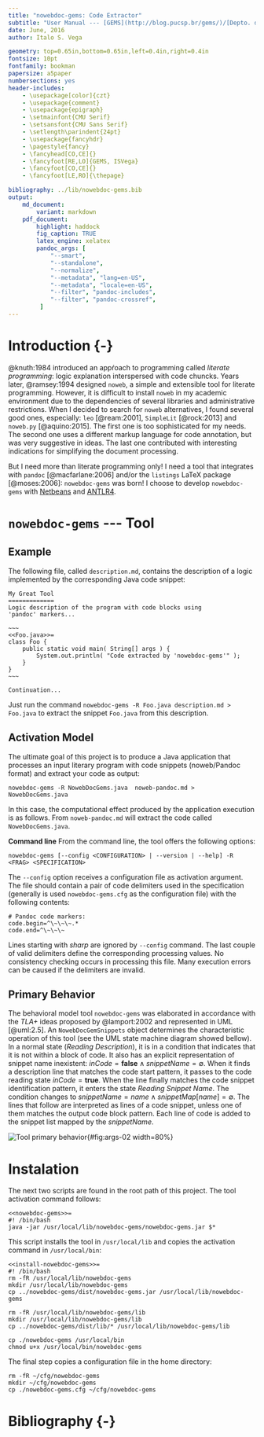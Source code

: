```yaml
---
title: "nowebdoc-gems: Code Extractor"
subtitle: "User Manual --- [GEMS](http://blog.pucsp.br/gems/)/[Depto. de Computação, PUC-SP](http://www.pucsp.br/)"
date: June, 2016
author: Italo S. Vega

geometry: top=0.65in,bottom=0.65in,left=0.4in,right=0.4in
fontsize: 10pt
fontfamily: bookman
papersize: a5paper
numbersections: yes
header-includes:
    - \usepackage[color]{czt}
    - \usepackage{comment}
    - \usepackage{epigraph}
    - \setmainfont{CMU Serif}
    - \setsansfont{CMU Sans Serif}
    - \setlength\parindent{24pt}
    - \usepackage{fancyhdr}
    - \pagestyle{fancy}
    - \fancyhead[CO,CE]{}
    - \fancyfoot[RE,LO]{GEMS, ISVega}
    - \fancyfoot[CO,CE]{}
    - \fancyfoot[LE,RO]{\thepage}

bibliography: ../lib/nowebdoc-gems.bib
output:
    md_document:
        variant: markdown
    pdf_document:
        highlight: haddock
        fig_caption: TRUE
        latex_engine: xelatex
        pandoc_args: [
            "--smart",
            "--standalone",
            "--normalize",
            "--metadata", "lang=en-US",
            "--metadata", "locale=en-US",
            "--filter", "pandoc-includes",
            "--filter", "pandoc-crossref",
         ]
---
```


<!--
csl: ../lib/associacao-brasileira-de-normas-tecnicas-ufmg-face-full.csl
\includecomment{comment}
-->


# Introduction {-}

@knuth:1984 introduced an appŕoach to programming called *literate programming*: logic explanation interspersed with code chuncks. Years later, @ramsey:1994 designed `noweb`, a simple and extensible tool for literate programming. However, it is difficult to install `noweb` in my academic environment due to the dependencies of several libraries and administrative restrictions. When I decided to search for `noweb` alternatives, I found several good ones, especially: `leo` [@ream:2001], `SimpleLit` [@rock:2013] and `noweb.py` [@aquino:2015]. The first one is too sophisticated for my needs. The second one uses a different markup language for code annotation, but was very suggestive in ideas. The last one contributed with interesting indications for simplifying the document processing.

But I need more than literate programming only! I need a tool that integrates with `pandoc` [@macfarlane:2006] and/or the `listings` LaTeX package [@moses:2006]: `nowebdoc-gems` was born! I choose to develop `nowebdoc-gems` with [Netbeans](https://netbeans.org/) and [ANTLR4](http://www.antlr.org/).


# `nowebdoc-gems` --- Tool

## Example

The following file, called `description.md`, contains the description of a logic implemented by the corresponding Java code snippet:

    My Great Tool
    =============
    Logic description of the program with code blocks using
    'pandoc' markers...

    ~~~
    <<Foo.java>>=
    class Foo {
        public static void main( String[] args ) {
            System.out.println( "Code extracted by 'nowebdoc-gems'" );
        }
    }
    ~~~

    Continuation...

Just run the command `nowebdoc-gems -R Foo.java description.md > Foo.java` to extract the snippet `Foo.java` from this description.


## Activation Model

The ultimate goal of this project is to produce a Java application that processes an input literary program with code snippets (noweb/Pandoc format) and extract your code as output:

    nowebdoc-gems -R NowebDocGems.java  noweb-pandoc.md > NowebDocGems.java

In this case, the computational effect produced by the application execution is as follows. From `noweb-pandoc.md` will extract the code called` NowebDocGems.java`.

**Command line**
From the command line, the tool offers the following options:

    nowebdoc-gems [--config <CONFIGURATION> | --version | --help] -R <FRAG> <SPECIFICATION>

The `--config` option receives a configuration file as activation argument. The file should contain a pair of code delimiters used in the specification (generally is used `nowebdoc-gems.cfg` as the configuration file) with the following contents:

~~~
# Pandoc code markers:
code.begin=^\~\~\~.*
code.end=^\~\~\~
~~~

Lines starting with *sharp* are ignored by `--config` command. The last couple of valid delimiters define the corresponding processing values. No consistency checking occurs in processing this file. Many execution errors can be caused if the delimiters are invalid.

## Primary Behavior

The behavioral model tool `nowebdoc-gems` was elaborated in accordance with the *TLA+* ideas proposed by @lamport:2002 and represented in UML [@uml:2.5]. An `NowebDocGemSnippets` object determines the characteristic operation of this tool (see the UML state machine diagram showed bellow). In a normal state (*Reading Description*), it is in a condition that indicates that it is not within a block of code. It also has an explicit representation of snippet name inexistent: $\textit{inCode}=\textbf{false}\land \textit{snippetName} = \emptyset$. When it finds a description line that matches the code start pattern, it passes to the code reading state $\textit{inCode}=\textbf{true}$. When the line finally matches the code snippet identification pattern, it enters the state *Reading Snippet Name*. The condition changes to $\textit{snippetName}=name\land \textit{snippetMap}[\textit{name}] = \emptyset$. The lines that follow are interpreted as lines of a code snippet, unless one of them matches the output code block pattern. Each line of code is added to the snippet list mapped by the $snippetName$.

![Tool primary behavior](../../dist/umlet/args-02.png){#fig:args-02 width=80%}



# Instalation

The next two scripts are found in the root path of this project. The tool activation command follows:

~~~
<<nowebdoc-gems>>=
#! /bin/bash
java -jar /usr/local/lib/nowebdoc-gems/nowebdoc-gems.jar $*
~~~

This script installs the tool in `/usr/local/lib` and copies the activation command in `/usr/local/bin`:

~~~
<<install-nowebdoc-gems>>=
#! /bin/bash
rm -fR /usr/local/lib/nowebdoc-gems
mkdir /usr/local/lib/nowebdoc-gems
cp ../nowebdoc-gems/dist/nowebdoc-gems.jar /usr/local/lib/nowebdoc-gems

rm -fR /usr/local/lib/nowebdoc-gems/lib
mkdir /usr/local/lib/nowebdoc-gems/lib
cp ../nowebdoc-gems/dist/lib/* /usr/local/lib/nowebdoc-gems/lib

cp ./nowebdoc-gems /usr/local/bin
chmod u+x /usr/local/bin/nowebdoc-gems
~~~

The final step copies a configuration file in the home directory:

~~~
rm -fR ~/cfg/nowebdoc-gems
mkdir ~/cfg/nowebdoc-gems
cp ./nowebdoc-gems.cfg ~/cfg/nowebdoc-gems
~~~

# Bibliography {-}

<!--
\setlength{\parindent}{0pt}
-->
